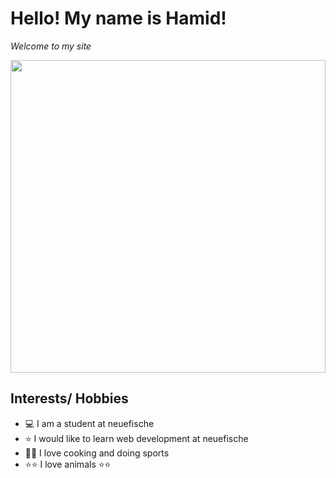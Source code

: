 # Hello! My name is Hamid!
*Welcome to my site*

<img src="https://images.unsplash.com/photo-1517336714731-489689fd1ca8?ixlib=rb-4.0.3&ixid=MnwxMjA3fDB8MHxwaG90by1wYWdlfHx8fGVufDB8fHx8&auto=format&fit=crop&w=1326&q=80" width="100%" height="500">

## Interests/ Hobbies

- 💻 I am a student at neuefische
- ⭐ I would like to learn web development at neuefische
- 🥘🎯 I love cooking and doing sports
- ⭐⭐ I love animals ⭐⭐




